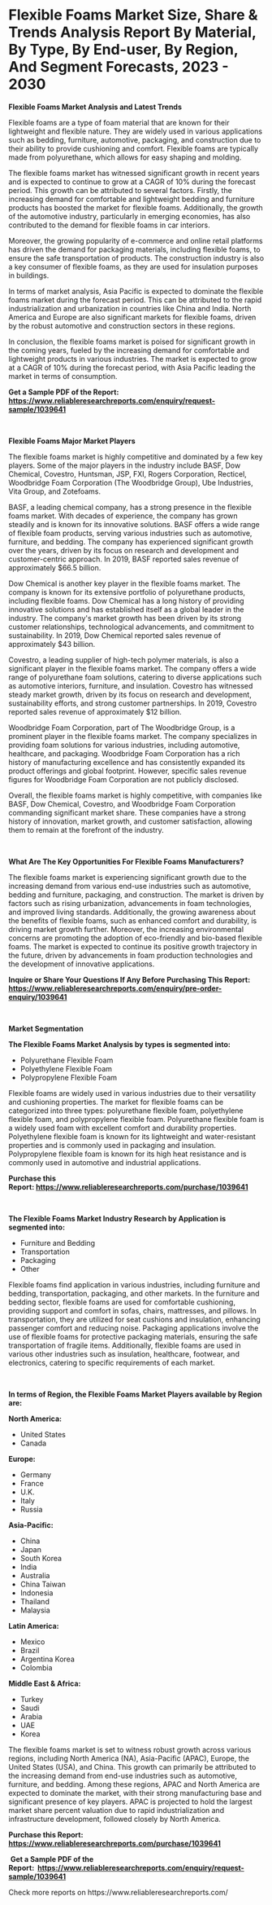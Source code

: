 <p><h1>Flexible Foams Market Size, Share & Trends Analysis Report By Material, By Type, By End-user, By Region, And Segment Forecasts, 2023 - 2030</h1></p><p><strong>Flexible Foams Market Analysis and Latest Trends</strong></p>
<p><p>Flexible foams are a type of foam material that are known for their lightweight and flexible nature. They are widely used in various applications such as bedding, furniture, automotive, packaging, and construction due to their ability to provide cushioning and comfort. Flexible foams are typically made from polyurethane, which allows for easy shaping and molding.</p><p>The flexible foams market has witnessed significant growth in recent years and is expected to continue to grow at a CAGR of 10% during the forecast period. This growth can be attributed to several factors. Firstly, the increasing demand for comfortable and lightweight bedding and furniture products has boosted the market for flexible foams. Additionally, the growth of the automotive industry, particularly in emerging economies, has also contributed to the demand for flexible foams in car interiors.</p><p>Moreover, the growing popularity of e-commerce and online retail platforms has driven the demand for packaging materials, including flexible foams, to ensure the safe transportation of products. The construction industry is also a key consumer of flexible foams, as they are used for insulation purposes in buildings.</p><p>In terms of market analysis, Asia Pacific is expected to dominate the flexible foams market during the forecast period. This can be attributed to the rapid industrialization and urbanization in countries like China and India. North America and Europe are also significant markets for flexible foams, driven by the robust automotive and construction sectors in these regions.</p><p>In conclusion, the flexible foams market is poised for significant growth in the coming years, fueled by the increasing demand for comfortable and lightweight products in various industries. The market is expected to grow at a CAGR of 10% during the forecast period, with Asia Pacific leading the market in terms of consumption.</p></p>
<p><strong>Get a Sample PDF of the Report:&nbsp; <a href="https://www.reliableresearchreports.com/enquiry/request-sample/1039641">https://www.reliableresearchreports.com/enquiry/request-sample/1039641</a></strong></p>
<p>&nbsp;</p>
<p><strong>Flexible Foams Major Market Players</strong></p>
<p><p>The flexible foams market is highly competitive and dominated by a few key players. Some of the major players in the industry include BASF, Dow Chemical, Covestro, Huntsman, JSP, FXI, Rogers Corporation, Recticel, Woodbridge Foam Corporation (The Woodbridge Group), Ube Industries, Vita Group, and Zotefoams.</p><p>BASF, a leading chemical company, has a strong presence in the flexible foams market. With decades of experience, the company has grown steadily and is known for its innovative solutions. BASF offers a wide range of flexible foam products, serving various industries such as automotive, furniture, and bedding. The company has experienced significant growth over the years, driven by its focus on research and development and customer-centric approach. In 2019, BASF reported sales revenue of approximately $66.5 billion.</p><p>Dow Chemical is another key player in the flexible foams market. The company is known for its extensive portfolio of polyurethane products, including flexible foams. Dow Chemical has a long history of providing innovative solutions and has established itself as a global leader in the industry. The company's market growth has been driven by its strong customer relationships, technological advancements, and commitment to sustainability. In 2019, Dow Chemical reported sales revenue of approximately $43 billion.</p><p>Covestro, a leading supplier of high-tech polymer materials, is also a significant player in the flexible foams market. The company offers a wide range of polyurethane foam solutions, catering to diverse applications such as automotive interiors, furniture, and insulation. Covestro has witnessed steady market growth, driven by its focus on research and development, sustainability efforts, and strong customer partnerships. In 2019, Covestro reported sales revenue of approximately $12 billion.</p><p>Woodbridge Foam Corporation, part of The Woodbridge Group, is a prominent player in the flexible foams market. The company specializes in providing foam solutions for various industries, including automotive, healthcare, and packaging. Woodbridge Foam Corporation has a rich history of manufacturing excellence and has consistently expanded its product offerings and global footprint. However, specific sales revenue figures for Woodbridge Foam Corporation are not publicly disclosed.</p><p>Overall, the flexible foams market is highly competitive, with companies like BASF, Dow Chemical, Covestro, and Woodbridge Foam Corporation commanding significant market share. These companies have a strong history of innovation, market growth, and customer satisfaction, allowing them to remain at the forefront of the industry.</p></p>
<p>&nbsp;</p>
<p><strong>What Are The Key Opportunities For Flexible Foams Manufacturers?</strong></p>
<p><p>The flexible foams market is experiencing significant growth due to the increasing demand from various end-use industries such as automotive, bedding and furniture, packaging, and construction. The market is driven by factors such as rising urbanization, advancements in foam technologies, and improved living standards. Additionally, the growing awareness about the benefits of flexible foams, such as enhanced comfort and durability, is driving market growth further. Moreover, the increasing environmental concerns are promoting the adoption of eco-friendly and bio-based flexible foams. The market is expected to continue its positive growth trajectory in the future, driven by advancements in foam production technologies and the development of innovative applications.</p></p>
<p><strong>Inquire or Share Your Questions If Any Before Purchasing This Report: <a href="https://www.reliableresearchreports.com/enquiry/pre-order-enquiry/1039641">https://www.reliableresearchreports.com/enquiry/pre-order-enquiry/1039641</a></strong></p>
<p>&nbsp;</p>
<p><strong>Market Segmentation</strong></p>
<p><strong>The Flexible Foams Market Analysis by types is segmented into:</strong></p>
<p><ul><li>Polyurethane Flexible Foam</li><li>Polyethylene Flexible Foam</li><li>Polypropylene Flexible Foam</li></ul></p>
<p><p>Flexible foams are widely used in various industries due to their versatility and cushioning properties. The market for flexible foams can be categorized into three types: polyurethane flexible foam, polyethylene flexible foam, and polypropylene flexible foam. Polyurethane flexible foam is a widely used foam with excellent comfort and durability properties. Polyethylene flexible foam is known for its lightweight and water-resistant properties and is commonly used in packaging and insulation. Polypropylene flexible foam is known for its high heat resistance and is commonly used in automotive and industrial applications.</p></p>
<p><strong>Purchase this Report:&nbsp;<a href="https://www.reliableresearchreports.com/purchase/1039641">https://www.reliableresearchreports.com/purchase/1039641</a></strong></p>
<p>&nbsp;</p>
<p><strong>The Flexible Foams Market Industry Research by Application is segmented into:</strong></p>
<p><ul><li>Furniture and Bedding</li><li>Transportation</li><li>Packaging</li><li>Other</li></ul></p>
<p><p>Flexible foams find application in various industries, including furniture and bedding, transportation, packaging, and other markets. In the furniture and bedding sector, flexible foams are used for comfortable cushioning, providing support and comfort in sofas, chairs, mattresses, and pillows. In transportation, they are utilized for seat cushions and insulation, enhancing passenger comfort and reducing noise. Packaging applications involve the use of flexible foams for protective packaging materials, ensuring the safe transportation of fragile items. Additionally, flexible foams are used in various other industries such as insulation, healthcare, footwear, and electronics, catering to specific requirements of each market.</p></p>
<p>&nbsp;</p>
<p><strong>In terms of Region, the Flexible Foams Market Players available by Region are:</strong></p>
<p>
    <p> <strong> North America: </strong>
        <ul>
            <li>United States</li>
            <li>Canada</li>
        </ul>
        </p> 
    <p> <strong> Europe: </strong>
        <ul>
            <li>Germany</li>
            <li>France</li>
            <li>U.K.</li>
            <li>Italy</li>
            <li>Russia</li>
        </ul>
        </p> 
    <p> <strong> Asia-Pacific: </strong>
        <ul>
            <li>China</li>
            <li>Japan</li>
            <li>South Korea</li>
            <li>India</li>
            <li>Australia</li>
            <li>China Taiwan</li>
            <li>Indonesia</li>
            <li>Thailand</li>
            <li>Malaysia</li>
        </ul>
        </p> 
    <p> <strong> Latin America: </strong>
        <ul>
            <li>Mexico</li>
            <li>Brazil</li>
            <li>Argentina Korea</li>
            <li>Colombia</li>
        </ul>
        </p> 
    <p> <strong> Middle East & Africa: </strong>
        <ul>
            <li>Turkey</li>
            <li>Saudi</li>
            <li>Arabia</li>
            <li>UAE</li>
            <li>Korea</li>
        </ul>
    </p>
    </p>
<p><p>The flexible foams market is set to witness robust growth across various regions, including North America (NA), Asia-Pacific (APAC), Europe, the United States (USA), and China. This growth can primarily be attributed to the increasing demand from end-use industries such as automotive, furniture, and bedding. Among these regions, APAC and North America are expected to dominate the market, with their strong manufacturing base and significant presence of key players. APAC is projected to hold the largest market share percent valuation due to rapid industrialization and infrastructure development, followed closely by North America.</p></p>
<p><strong>Purchase this Report: <a href="https://www.reliableresearchreports.com/purchase/1039641">https://www.reliableresearchreports.com/purchase/1039641</a></strong></p>
<p>&nbsp;<strong>Get a Sample PDF of the Report:&nbsp;&nbsp;<a href="https://www.reliableresearchreports.com/enquiry/request-sample/1039641">https://www.reliableresearchreports.com/enquiry/request-sample/1039641</a></strong></p>
<p><strong></strong></p>
<p>Check more reports on https://www.reliableresearchreports.com/</p>